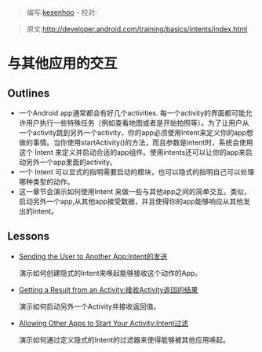 > 编写:[kesenhoo](https://github.com/kesenhoo) - 校对:

> 原文:<http://developer.android.com/training/basics/intents/index.html>

# 与其他应用的交互

## Outlines

* 一个Android app通常都会有好几个activities. 每一个activity的界面都可能允许用户执行一些特殊任务（例如查看地图或者是开始拍照等）。为了让用户从一个activity跳到另外一个activity，你的app必须使用Intent来定义你的app想做的事情。当你使用startActivity()的方法，而且参数是intent时，系统会使用这个 Intent 来定义并启动合适的app组件。使用intents还可以让你的app来启动另外一个app里面的activity。
* 一个 Intent 可以显式的指明需要启动的模块，也可以隐式的指明自己可以处理哪种类型的动作。
* 这一章节会演示如何使用Intent 来做一些与其他app之间的简单交互。类似，启动另外一个app,从其他app接受数据，并且使得你的app能够响应从其他发出的intent。

## Lessons
* [Sending the User to Another App:Intent的发送](sending.html)

  演示如何创建隐式的Intent来唤起能够接收这个动作的App。


* [Getting a Result from an Activity:接收Activity返回的结果](result.html)

  演示如何启动另外一个Activity并接收返回值。


* [Allowing Other Apps to Start Your Activity:Intent过滤](filters.html)

  演示如何通过定义隐式的Intent的过滤器来使得能够被其他应用唤起。
